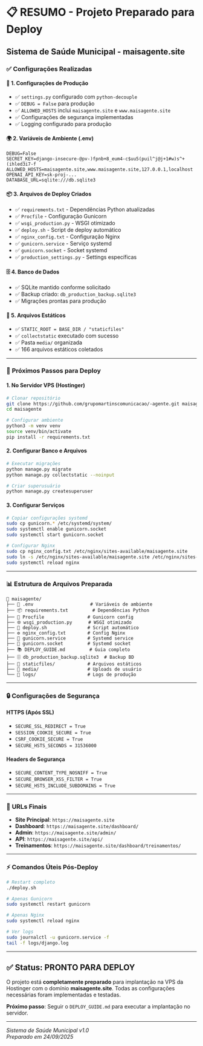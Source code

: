 # 📋 RESUMO - Projeto Preparado para Deploy
## Sistema de Saúde Municipal - maisagente.site

### ✅ **Configurações Realizadas**

#### 🔧 **1. Configurações de Produção**
- ✅ `settings.py` configurado com `python-decouple`
- ✅ `DEBUG = False` para produção  
- ✅ `ALLOWED_HOSTS` inclui `maisagente.site` e `www.maisagente.site`
- ✅ Configurações de segurança implementadas
- ✅ Logging configurado para produção

#### 🌍 **2. Variáveis de Ambiente (.env)**
```env
DEBUG=False
SECRET_KEY=django-insecure-@pv-)fpnb+8_eum4-c$uu5(puil^j@j+1#w)s^+(ihled3i7-f
ALLOWED_HOSTS=maisagente.site,www.maisagente.site,127.0.0.1,localhost
OPENAI_API_KEY=sk-proj-...
DATABASE_URL=sqlite:///db.sqlite3
```

#### 📦 **3. Arquivos de Deploy Criados**
- ✅ `requirements.txt` - Dependências Python atualizadas
- ✅ `Procfile` - Configuração Gunicorn
- ✅ `wsgi_production.py` - WSGI otimizado  
- ✅ `deploy.sh` - Script de deploy automático
- ✅ `nginx_config.txt` - Configuração Nginx
- ✅ `gunicorn.service` - Serviço systemd
- ✅ `gunicorn.socket` - Socket systemd
- ✅ `production_settings.py` - Settings específicas

#### 🗄️ **4. Banco de Dados**
- ✅ SQLite mantido conforme solicitado
- ✅ Backup criado: `db_production_backup.sqlite3`
- ✅ Migrações prontas para produção

#### 📁 **5. Arquivos Estáticos**
- ✅ `STATIC_ROOT = BASE_DIR / "staticfiles"`
- ✅ `collectstatic` executado com sucesso
- ✅ Pasta `media/` organizada
- ✅ 166 arquivos estáticos coletados

---

### 🚀 **Próximos Passos para Deploy**

#### **1. No Servidor VPS (Hostinger)**
```bash
# Clonar repositório
git clone https://github.com/grupomartinscomunicacao/-agente.git maisagente
cd maisagente

# Configurar ambiente
python3 -m venv venv
source venv/bin/activate
pip install -r requirements.txt
```

#### **2. Configurar Banco e Arquivos**
```bash
# Executar migrações  
python manage.py migrate
python manage.py collectstatic --noinput

# Criar superusuário
python manage.py createsuperuser
```

#### **3. Configurar Serviços**
```bash
# Copiar configurações systemd
sudo cp gunicorn.* /etc/systemd/system/
sudo systemctl enable gunicorn.socket
sudo systemctl start gunicorn.socket

# Configurar Nginx
sudo cp nginx_config.txt /etc/nginx/sites-available/maisagente.site
sudo ln -s /etc/nginx/sites-available/maisagente.site /etc/nginx/sites-enabled/
sudo systemctl reload nginx
```

---

### 📊 **Estrutura de Arquivos Preparada**

```
📁 maisagente/
├── 🔧 .env                     # Variáveis de ambiente
├── 📦 requirements.txt         # Dependências Python
├── 🚀 Procfile                # Gunicorn config
├── 🌐 wsgi_production.py      # WSGI otimizado
├── 📜 deploy.sh               # Script automático
├── ⚙️ nginx_config.txt        # Config Nginx
├── 🔧 gunicorn.service        # Systemd service
├── 🔧 gunicorn.socket         # Systemd socket
├── 📚 DEPLOY_GUIDE.md         # Guia completo
├── 🗄️ db_production_backup.sqlite3  # Backup BD
├── 📁 staticfiles/            # Arquivos estáticos
├── 📁 media/                  # Uploads de usuário
└── 📁 logs/                   # Logs de produção
```

---

### 🔒 **Configurações de Segurança**

#### **HTTPS (Após SSL)**
- `SECURE_SSL_REDIRECT = True`
- `SESSION_COOKIE_SECURE = True`  
- `CSRF_COOKIE_SECURE = True`
- `SECURE_HSTS_SECONDS = 31536000`

#### **Headers de Segurança**
- `SECURE_CONTENT_TYPE_NOSNIFF = True`
- `SECURE_BROWSER_XSS_FILTER = True`
- `SECURE_HSTS_INCLUDE_SUBDOMAINS = True`

---

### 🎯 **URLs Finais**

- **Site Principal**: `https://maisagente.site`
- **Dashboard**: `https://maisagente.site/dashboard/`
- **Admin**: `https://maisagente.site/admin/`
- **API**: `https://maisagente.site/api/`
- **Treinamentos**: `https://maisagente.site/dashboard/treinamentos/`

---

### ⚡ **Comandos Úteis Pós-Deploy**

```bash
# Restart completo
./deploy.sh

# Apenas Gunicorn
sudo systemctl restart gunicorn

# Apenas Nginx
sudo systemctl reload nginx

# Ver logs
sudo journalctl -u gunicorn.service -f
tail -f logs/django.log
```

---

## ✅ **Status: PRONTO PARA DEPLOY**

O projeto está **completamente preparado** para implantação na VPS da Hostinger com o domínio **maisagente.site**. Todas as configurações necessárias foram implementadas e testadas.

**Próximo passo**: Seguir o `DEPLOY_GUIDE.md` para executar a implantação no servidor.

---

*Sistema de Saúde Municipal v1.0*  
*Preparado em 24/09/2025*